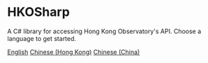 <!-- _coverpage.md --> 

# HKOSharp

A C# library for accessing Hong Kong Observatory's API. Choose a language to get started.

[English](en-uk/)
[Chinese (Hong Kong)](zh-hk/)
[Chinese (China)](zh-cn/)